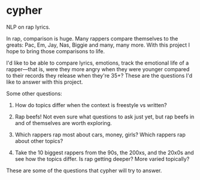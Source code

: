 # cypher

NLP on rap lyrics.

In rap, comparison is huge. Many rappers compare themselves to the greats: Pac, Em, Jay, Nas, Biggie and many, many more. With this project I hope to bring those comparisons to life. 

I'd like to be able to compare lyrics, emotions, track the emotional life of a rapper—that is, were they more angry when they were younger compared to their records they release when they're 35+? These are the questions I'd like to answer with this project.

Some other questions:

1) How do topics differ when the context is freestyle vs written?

2) Rap beefs! Not even sure what questions to ask just yet, but rap beefs in and of themselves are worth exploring.

3) Which rappers rap most about cars, money, girls? Which rappers rap about other topics?

4) Take the 10 biggest rappers from the 90s, the 200xs, and the 20x0s and see how the topics differ. Is rap getting deeper? More varied topically?

These are some of the questions that cypher will try to answer.
